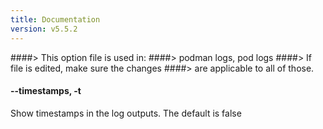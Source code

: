 ```yaml
---
title: Documentation
version: v5.5.2
---
```


####> This option file is used in:
####>   podman logs, pod logs
####> If file is edited, make sure the changes
####> are applicable to all of those.
#### **--timestamps**, **-t**

Show timestamps in the log outputs.  The default is false
